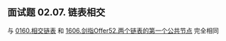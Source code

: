 <script src="https://cdn.bootcss.com/mathjax/2.7.7/MathJax.js?config=TeX-AMS-MML_HTMLorMML"></script>

## 面试题 02.07. 链表相交

与 [0160.相交链表](../leetcode/linkedlist/0160.相交链表.md) 和 [1606.剑指Offer52.两个链表的第一个公共节点](../sword2offer/1606.剑指Offer52.两个链表的第一个公共节点.md) 完全相同

